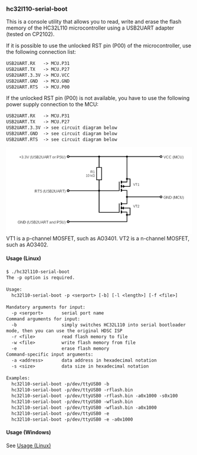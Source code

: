 ### hc32l110-serial-boot

This is a console utility that allows you to read, write and erase the flash memory of the HC32L110 microcontroller using a USB2UART adapter (tested on CP2102).

If it is possible to use the unlocked RST pin (P00) of the microcontroller, use the following connection list:
```
USB2UART.RX   -> MCU.P31
USB2UART.TX   -> MCU.P27
USB2UART.3.3V -> MCU.VCC
USB2UART.GND  -> MCU.GND
USB2UART.RTS  -> MCU.P00
```

If the unlocked RST pin (P00) is not available, you have to use the following power supply connection to the MCU:
```
USB2UART.RX   -> MCU.P31
USB2UART.TX   -> MCU.P27
USB2UART.3.3V -> see circuit diagram below
USB2UART.GND  -> see circuit diagram below
USB2UART.RTS  -> see circuit diagram below
```
![Power supply connection](circuit.png)
VT1 is a p-channel MOSFET, such as AO3401.
VT2 is a n-channel MOSFET, such as AO3402.


#### Usage (Linux)
```
$ ./hc32l110-serial-boot
The -p option is required.

Usage:
  hc32l10-serial-boot -p <serport> [-b] [-l <length>] [-f <file>]

Mandatory arguments for input:
  -p <serport>       serial port name
Command arguments for input:
  -b                 simply switches HC32L110 into serial bootloader mode, then you can use the original HDSC ISP
  -r <file>          read flash memory to file
  -w <file>          write flash memory from file
  -e                 erase flash memory
Command-specific input arguments:
  -a <address>       data address in hexadecimal notation
  -s <size>          data size in hexadecimal notation

Examples:
  hc32l10-serial-boot -p/dev/ttyUSB0 -b
  hc32l10-serial-boot -p/dev/ttyUSB0 -rflash.bin
  hc32l10-serial-boot -p/dev/ttyUSB0 -rflash.bin -a0x1000 -s0x100
  hc32l10-serial-boot -p/dev/ttyUSB0 -wflash.bin
  hc32l10-serial-boot -p/dev/ttyUSB0 -wflash.bin -a0x1000
  hc32l10-serial-boot -p/dev/ttyUSB0 -e
  hc32l10-serial-boot -p/dev/ttyUSB0 -e -a0x1000
```

#### Usage (Windows)
See [Usage (Linux)](#usage-linux)
